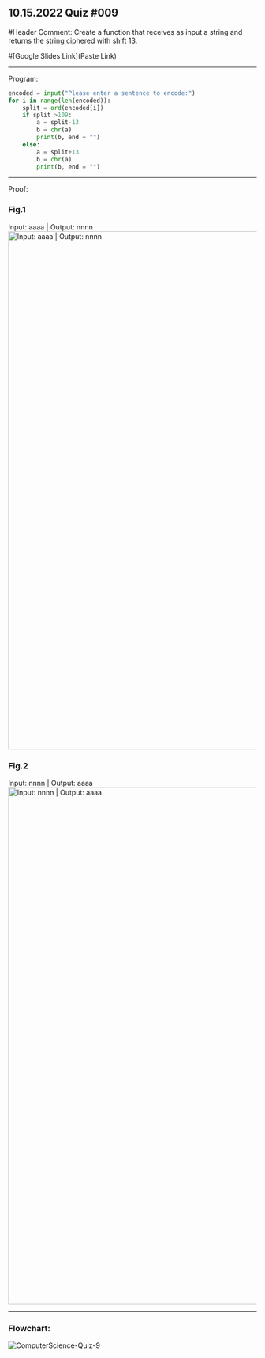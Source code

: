 ## 10.15.2022 Quiz #009

#Header Comment: Create a function that receives as input a string and returns the string ciphered with shift 13.

#[Google Slides Link](Paste Link)


------------------------------------------------------------------------

Program:
```.py
encoded = input("Please enter a sentence to encode:")
for i in range(len(encoded)):
    split = ord(encoded[i])
    if split >109:
        a = split-13
        b = chr(a)
        print(b, end = "")
    else:
        a = split+13
        b = chr(a)
        print(b, end = "")
```

------------------------------------------------------------------------

Proof:
### Fig.1
Input: aaaa | Output: nnnn
<img width="1048" alt="Input: aaaa | Output: nnnn" src="https://user-images.githubusercontent.com/112055140/195890906-6a06f8d4-313f-4310-ad16-8f5d22aba8ba.png">


### Fig.2
Input: nnnn | Output: aaaa
<img width="1046" alt="Input: nnnn | Output: aaaa" src="https://user-images.githubusercontent.com/112055140/195890923-097522ad-5fb4-4f68-8340-45d61a7678c6.png">


------------------------------------------------------------------------

### Flowchart:
![ComputerScience-Quiz-9](https://user-images.githubusercontent.com/112055140/195891180-8b12acb1-4eeb-442b-872d-0818f0d07fb4.jpg)
